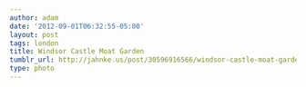```yaml
---
author: adam
date: '2012-09-01T06:32:55-05:00'
layout: post
tags: london
title: Windsor Castle Moat Garden
tumblr_url: http://jahnke.us/post/30596916566/windsor-castle-moat-garden-with-olivia-view-on
type: photo
---
```

